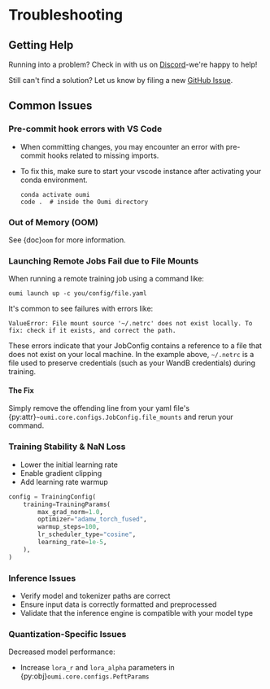 # Troubleshooting

## Getting Help

Running into a problem? Check in with us on [Discord](https://discord.gg/oumi)-we're happy to help!

Still can't find a solution? Let us know by filing a new [GitHub Issue](https://github.com/oumi-ai/oumi/issues).

## Common Issues

### Pre-commit hook errors with VS Code

- When committing changes, you may encounter an error with pre-commit hooks related to missing imports.
- To fix this, make sure to start your vscode instance after activating your conda environment.

     ```shell
     conda activate oumi
     code .  # inside the Oumi directory
     ```

### Out of Memory (OOM)

See {doc}`oom` for more information.

### Launching Remote Jobs Fail due to File Mounts

When running a remote training job using a command like:

```shell
oumi launch up -c you/config/file.yaml
```

It's common to see failures with errors like:
```
ValueError: File mount source '~/.netrc' does not exist locally. To fix: check if it exists, and correct the path.
```

These errors indicate that your JobConfig contains a reference to a file that does not exist on your local machine.
In the example above, `~/.netrc` is a file used to preserve credentials (such as your WandB credentials) during training.

#### The Fix
Simply remove the offending line from your yaml file's {py:attr}`~oumi.core.configs.JobConfig.file_mounts` and rerun your command.

### Training Stability & NaN Loss

- Lower the initial learning rate
- Enable gradient clipping
- Add learning rate warmup

```python
config = TrainingConfig(
    training=TrainingParams(
        max_grad_norm=1.0,
        optimizer="adamw_torch_fused",
        warmup_steps=100,
        lr_scheduler_type="cosine",
        learning_rate=1e-5,
    ),
)
```

### Inference Issues

- Verify model and tokenizer paths are correct
- Ensure input data is correctly formatted and preprocessed
- Validate that the inference engine is compatible with your model type

### Quantization-Specific Issues

Decreased model performance:

- Increase `lora_r` and `lora_alpha` parameters in {py:obj}`oumi.core.configs.PeftParams`
